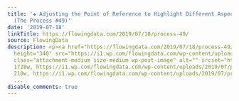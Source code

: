 ```yaml
---
title: '✚ Adjusting the Point of Reference to Highlight Different Aspects of the Data
  (The Process #49)'
date: '2019-07-18'
linkTitle: https://flowingdata.com/2019/07/18/process-49/
source: FlowingData
description: <p><a href="https://flowingdata.com/2019/07/18/process-49/"><img width="750"
  height="340" src="https://i1.wp.com/flowingdata.com/wp-content/uploads/2019/07/process-49-featured.png?fit=750%2C340&amp;ssl=1"
  class="attachment-medium size-medium wp-post-image" alt="" srcset="https://i1.wp.com/flowingdata.com/wp-content/uploads/2019/07/process-49-featured.png?w=1728&amp;ssl=1
  1728w, https://i1.wp.com/flowingdata.com/wp-content/uploads/2019/07/process-49-featured.png?resize=210%2C95&amp;ssl=1
  210w, https://i1.wp.com/flowingdata.com/wp-content/uploads/2019/07/process-49-featured.png?resize=750%2C340&
  ...
disable_comments: true
---
```

<p><a href="https://flowingdata.com/2019/07/18/process-49/"><img width="750" height="340" src="https://i1.wp.com/flowingdata.com/wp-content/uploads/2019/07/process-49-featured.png?fit=750%2C340&amp;ssl=1" class="attachment-medium size-medium wp-post-image" alt="" srcset="https://i1.wp.com/flowingdata.com/wp-content/uploads/2019/07/process-49-featured.png?w=1728&amp;ssl=1 1728w, https://i1.wp.com/flowingdata.com/wp-content/uploads/2019/07/process-49-featured.png?resize=210%2C95&amp;ssl=1 210w, https://i1.wp.com/flowingdata.com/wp-content/uploads/2019/07/process-49-featured.png?resize=750%2C340& ...